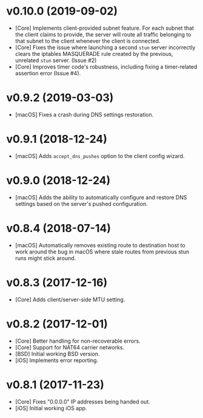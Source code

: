 # v0.10.0 (2019-09-02)

- [Core] Implements client-provided subnet feature. For each subnet that the
  client claims to provide, the server will route all traffic belonging to that
  subnet to the client whenever the client is connected.
- [Core] Fixes the issue where launching a second `stun` server incorrectly
  clears the iptables MASQUERADE rule created by the previous, unrelated `stun`
  server. (Issue #2)
- [Core] Improves timer code's robustness, including fixing a timer-related
  assertion error (Issue #4).

# v0.9.2 (2019-03-03)

- [macOS] Fixes a crash during DNS settings restoration.

# v0.9.1 (2018-12-24)

- [macOS] Adds `accept_dns_pushes` option to the client config wizard.

# v0.9.0 (2018-12-24)

- [macOS] Adds the ability to automatically configure and restore DNS settings
  based on the server's pushed configuration.

# v0.8.4 (2018-07-14)

- [macOS] Automatically removes existing route to destination host to work
  around the bug in macOS where stale routes from previous stun runs might
  stick around.

# v0.8.3 (2017-12-16)

- [Core] Adds client/server-side MTU setting.

# v0.8.2 (2017-12-01)

- [Core] Better handling for non-recoverable errors.
- [Core] Support for NAT64 carrier networks.
- [BSD] Initial working BSD version.
- [iOS] Implements error reporting.

# v0.8.1 (2017-11-23)

- [Core] Fixes "0.0.0.0" IP addresses being handed out.
- [iOS] Initial working iOS app.
